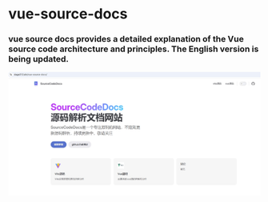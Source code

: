 # vue-source-docs
### vue source docs provides a detailed explanation of the Vue source code architecture and principles. The English version is being updated.
![网站](./网站.png)

